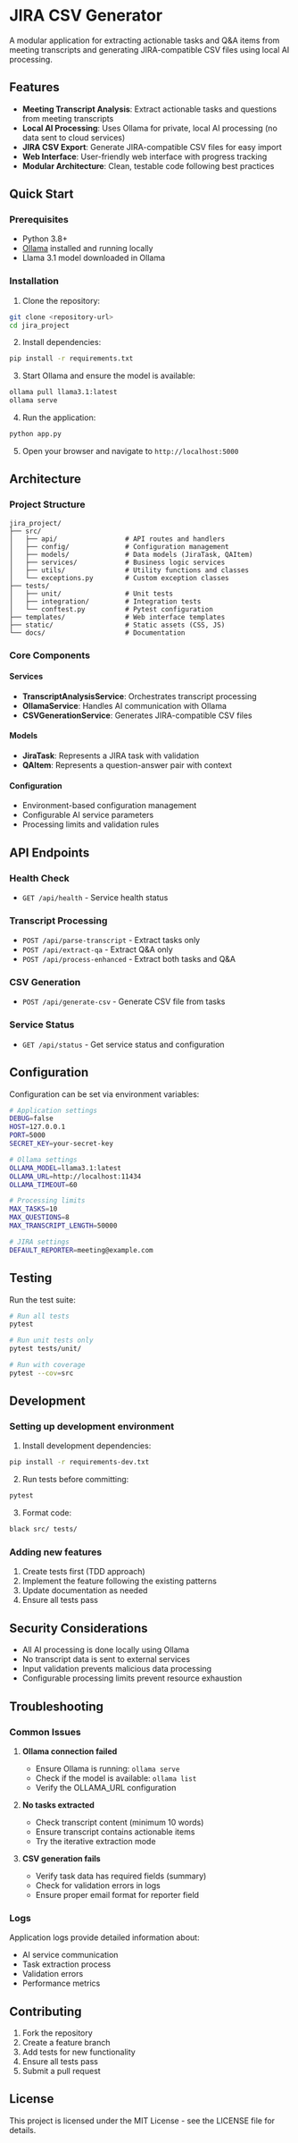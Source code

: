 # JIRA CSV Generator

A modular application for extracting actionable tasks and Q&A items from meeting transcripts and generating JIRA-compatible CSV files using local AI processing.

## Features

- **Meeting Transcript Analysis**: Extract actionable tasks and questions from meeting transcripts
- **Local AI Processing**: Uses Ollama for private, local AI processing (no data sent to cloud services)
- **JIRA CSV Export**: Generate JIRA-compatible CSV files for easy import
- **Web Interface**: User-friendly web interface with progress tracking
- **Modular Architecture**: Clean, testable code following best practices

## Quick Start

### Prerequisites

- Python 3.8+
- [Ollama](https://ollama.ai/) installed and running locally
- Llama 3.1 model downloaded in Ollama

### Installation

1. Clone the repository:
```bash
git clone <repository-url>
cd jira_project
```

2. Install dependencies:
```bash
pip install -r requirements.txt
```

3. Start Ollama and ensure the model is available:
```bash
ollama pull llama3.1:latest
ollama serve
```

4. Run the application:
```bash
python app.py
```

5. Open your browser and navigate to `http://localhost:5000`

## Architecture

### Project Structure

```
jira_project/
├── src/
│   ├── api/                 # API routes and handlers
│   ├── config/              # Configuration management
│   ├── models/              # Data models (JiraTask, QAItem)
│   ├── services/            # Business logic services
│   ├── utils/               # Utility functions and classes
│   └── exceptions.py        # Custom exception classes
├── tests/
│   ├── unit/                # Unit tests
│   ├── integration/         # Integration tests
│   └── conftest.py          # Pytest configuration
├── templates/               # Web interface templates
├── static/                  # Static assets (CSS, JS)
└── docs/                    # Documentation
```

### Core Components

#### Services
- **TranscriptAnalysisService**: Orchestrates transcript processing
- **OllamaService**: Handles AI communication with Ollama
- **CSVGenerationService**: Generates JIRA-compatible CSV files

#### Models
- **JiraTask**: Represents a JIRA task with validation
- **QAItem**: Represents a question-answer pair with context

#### Configuration
- Environment-based configuration management
- Configurable AI service parameters
- Processing limits and validation rules

## API Endpoints

### Health Check
- `GET /api/health` - Service health status

### Transcript Processing
- `POST /api/parse-transcript` - Extract tasks only
- `POST /api/extract-qa` - Extract Q&A only  
- `POST /api/process-enhanced` - Extract both tasks and Q&A

### CSV Generation
- `POST /api/generate-csv` - Generate CSV file from tasks

### Service Status
- `GET /api/status` - Get service status and configuration

## Configuration

Configuration can be set via environment variables:

```bash
# Application settings
DEBUG=false
HOST=127.0.0.1
PORT=5000
SECRET_KEY=your-secret-key

# Ollama settings
OLLAMA_MODEL=llama3.1:latest
OLLAMA_URL=http://localhost:11434
OLLAMA_TIMEOUT=60

# Processing limits
MAX_TASKS=10
MAX_QUESTIONS=8
MAX_TRANSCRIPT_LENGTH=50000

# JIRA settings
DEFAULT_REPORTER=meeting@example.com
```

## Testing

Run the test suite:

```bash
# Run all tests
pytest

# Run unit tests only
pytest tests/unit/

# Run with coverage
pytest --cov=src
```

## Development

### Setting up development environment

1. Install development dependencies:
```bash
pip install -r requirements-dev.txt
```

2. Run tests before committing:
```bash
pytest
```

3. Format code:
```bash
black src/ tests/
```

### Adding new features

1. Create tests first (TDD approach)
2. Implement the feature following the existing patterns
3. Update documentation as needed
4. Ensure all tests pass

## Security Considerations

- All AI processing is done locally using Ollama
- No transcript data is sent to external services
- Input validation prevents malicious data processing
- Configurable processing limits prevent resource exhaustion

## Troubleshooting

### Common Issues

1. **Ollama connection failed**
   - Ensure Ollama is running: `ollama serve`
   - Check if the model is available: `ollama list`
   - Verify the OLLAMA_URL configuration

2. **No tasks extracted**
   - Check transcript content (minimum 10 words)
   - Ensure transcript contains actionable items
   - Try the iterative extraction mode

3. **CSV generation fails**
   - Verify task data has required fields (summary)
   - Check for validation errors in logs
   - Ensure proper email format for reporter field

### Logs

Application logs provide detailed information about:
- AI service communication
- Task extraction process
- Validation errors
- Performance metrics

## Contributing

1. Fork the repository
2. Create a feature branch
3. Add tests for new functionality
4. Ensure all tests pass
5. Submit a pull request

## License

This project is licensed under the MIT License - see the LICENSE file for details.